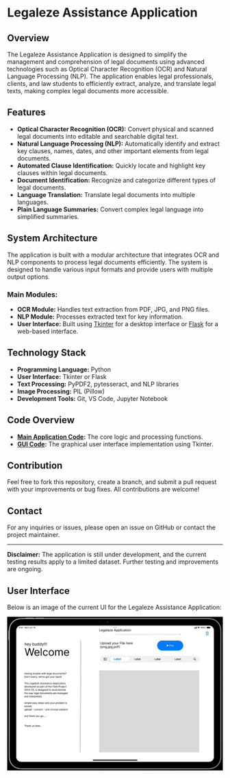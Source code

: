 # Legaleze Assistance Application

## Overview

The Legaleze Assistance Application is designed to simplify the management and comprehension of legal documents using advanced technologies such as Optical Character Recognition (OCR) and Natural Language Processing (NLP). The application enables legal professionals, clients, and law students to efficiently extract, analyze, and translate legal texts, making complex legal documents more accessible.

## Features

- **Optical Character Recognition (OCR):** Convert physical and scanned legal documents into editable and searchable digital text.
- **Natural Language Processing (NLP):** Automatically identify and extract key clauses, names, dates, and other important elements from legal documents.
- **Automated Clause Identification:** Quickly locate and highlight key clauses within legal documents.
- **Document Identification:** Recognize and categorize different types of legal documents.
- **Language Translation:** Translate legal documents into multiple languages.
- **Plain Language Summaries:** Convert complex legal language into simplified summaries.

## System Architecture

The application is built with a modular architecture that integrates OCR and NLP components to process legal documents efficiently. The system is designed to handle various input formats and provide users with multiple output options.

### Main Modules:
- **OCR Module:** Handles text extraction from PDF, JPG, and PNG files.
- **NLP Module:** Processes extracted text for key information.
- **User Interface:** Built using [Tkinter](https://docs.python.org/3/library/tkinter.html) for a desktop interface or [Flask](https://flask.palletsprojects.com/) for a web-based interface.

## Technology Stack

- **Programming Language:** Python
- **User Interface:** Tkinter or Flask
- **Text Processing:** PyPDF2, pytesseract, and NLP libraries
- **Image Processing:** PIL (Pillow)
- **Development Tools:** Git, VS Code, Jupyter Notebook


## Code Overview

- **[Main Application Code](https://github.com/nikhil8424/Legalese/blob/main/final%20code.py):** The core logic and processing functions.
- **[GUI Code](https://github.com/nikhil8424/Legalese/blob/main/legalese_gui.py):** The graphical user interface implementation using Tkinter.

## Contribution

Feel free to fork this repository, create a branch, and submit a pull request with your improvements or bug fixes. All contributions are welcome!


## Contact

For any inquiries or issues, please open an issue on GitHub or contact the project maintainer.

---

**Disclaimer:** The application is still under development, and the current testing results apply to a limited dataset. Further testing and improvements are ongoing.

## User Interface

Below is an image of the current UI for the Legaleze Assistance Application:

![Legaleze UI](https://github.com/nikhil8424/Legalese/blob/main/lgealese%20UI.jpg)
